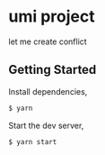 # umi project


let me create conflict

## Getting Started

Install dependencies,

```bash
$ yarn
```

Start the dev server,

```bash
$ yarn start
```

